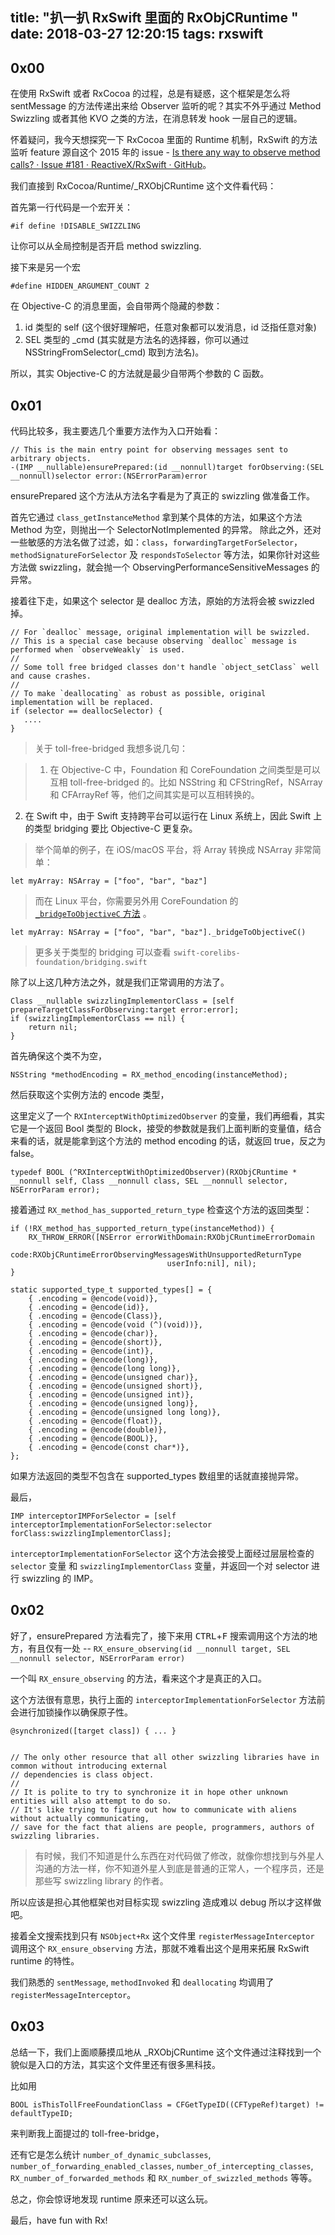 title: "扒一扒 RxSwift 里面的 RxObjCRuntime "
date: 2018-03-27 12:20:15
tags: rxswift
---

## 0x00

在使用 RxSwift 或者 RxCocoa 的过程，总是有疑惑，这个框架是怎么将 sentMessage 的方法传递出来给 Observer 监听的呢？其实不外乎通过 Method Swizzling 或者其他 KVO 之类的方法，在消息转发 hook 一层自己的逻辑。

怀着疑问，我今天想探究一下 RxCocoa 里面的 Runtime 机制，RxSwift 的方法监听 feature 源自这个 2015 年的 issue - [Is there any way to observe method calls? · Issue #181 · ReactiveX/RxSwift · GitHub](https://github.com/ReactiveX/RxSwift/issues/181)。

我们直接到 RxCocoa/Runtime/_RXObjCRuntime 这个文件看代码：

首先第一行代码是一个宏开关：

`#if define !DISABLE_SWIZZLING`

让你可以从全局控制是否开启 method swizzling.

接下来是另一个宏

`#define HIDDEN_ARGUMENT_COUNT 2` 

在 Objective-C 的消息里面，会自带两个隐藏的参数：

1. id 类型的 self (这个很好理解吧，任意对象都可以发消息，id 泛指任意对象) 
2. SEL 类型的 _cmd (其实就是方法名的选择器，你可以通过 NSStringFromSelector(_cmd) 取到方法名)。

所以，其实 Objective-C 的方法就是最少自带两个参数的 C 函数。

## 0x01

代码比较多，我主要选几个重要方法作为入口开始看：

```
// This is the main entry point for observing messages sent to arbitrary objects.
-(IMP __nullable)ensurePrepared:(id __nonnull)target forObserving:(SEL __nonnull)selector error:(NSErrorParam)error
```

ensurePrepared 这个方法从方法名字看是为了真正的 swizzling 做准备工作。

首先它通过 `class_getInstanceMethod` 拿到某个具体的方法，如果这个方法 Method 为空，则抛出一个 SelectorNotImplemented 的异常。
除此之外，还对一些敏感的方法名做了过滤，如：`class`，`forwardingTargetForSelector`，`methodSignatureForSelector` 及 `respondsToSelector` 等方法，如果你针对这些方法做 swizzling，就会抛一个 ObservingPerformanceSensitiveMessages 的异常。

接着往下走，如果这个 selector 是 dealloc 方法，原始的方法将会被 swizzled 掉。

````
// For `dealloc` message, original implementation will be swizzled.
// This is a special case because observing `dealloc` message is performed when `observeWeakly` is used.
//
// Some toll free bridged classes don't handle `object_setClass` well and cause crashes.
//
// To make `deallocating` as robust as possible, original implementation will be replaced.
if (selector == deallocSelector) { 
   ....
}
````

> 关于 toll-free-bridged 我想多说几句：

> 1. 在 Objective-C 中，Foundation 和 CoreFoundation 之间类型是可以互相 toll-free-bridged 的。比如 NSString 和 CFStringRef，NSArray 和 CFArrayRef 等，他们之间其实是可以互相转换的。
2. 在 Swift 中，由于 Swift 支持跨平台可以运行在 Linux 系统上，因此  Swift 上的类型 bridging 要比 Objective-C 更复杂。

> 举个简单的例子，在 iOS/macOS 平台，将 Array 转换成 NSArray 非常简单：
>
````
let myArray: NSArray = ["foo", "bar", "baz"]
````
> 而在 Linux 平台，你需要另外用 CoreFoundation 的 [`_bridgeToObjectiveC` 方法](https://github.com/apple/swift-corelibs-foundation/blob/master/Foundation/Array.swift#L13) 。
>
````
let myArray: NSArray = ["foo", "bar", "baz"]._bridgeToObjectiveC()
````
> 更多关于类型的 bridging 可以查看 `swift-corelibs-foundation/bridging.swift`

除了以上这几种方法之外，就是我们正常调用的方法了。

````
Class __nullable swizzlingImplementorClass = [self prepareTargetClassForObserving:target error:error];
if (swizzlingImplementorClass == nil) {
    return nil;
}
````

首先确保这个类不为空，

````
NSString *methodEncoding = RX_method_encoding(instanceMethod);
````

然后获取这个实例方法的 encode 类型，

这里定义了一个 `RXInterceptWithOptimizedObserver` 的变量，我们再细看，其实它是一个返回 Bool 类型的 Block，接受的参数就是我们上面判断的变量值，结合来看的话，就是能拿到这个方法的 method encoding 的话，就返回 true，反之为 false。

````
typedef BOOL (^RXInterceptWithOptimizedObserver)(RXObjCRuntime * __nonnull self, Class __nonnull class, SEL __nonnull selector, NSErrorParam error);
````

接着通过 `RX_method_has_supported_return_type` 检查这个方法的返回类型：

`````
if (!RX_method_has_supported_return_type(instanceMethod)) {
    RX_THROW_ERROR([NSError errorWithDomain:RXObjCRuntimeErrorDomain
                                       code:RXObjCRuntimeErrorObservingMessagesWithUnsupportedReturnType
                                   userInfo:nil], nil);
}
`````

````
static supported_type_t supported_types[] = {
    { .encoding = @encode(void)},
    { .encoding = @encode(id)},
    { .encoding = @encode(Class)},
    { .encoding = @encode(void (^)(void))},
    { .encoding = @encode(char)},
    { .encoding = @encode(short)},
    { .encoding = @encode(int)},
    { .encoding = @encode(long)},
    { .encoding = @encode(long long)},
    { .encoding = @encode(unsigned char)},
    { .encoding = @encode(unsigned short)},
    { .encoding = @encode(unsigned int)},
    { .encoding = @encode(unsigned long)},
    { .encoding = @encode(unsigned long long)},
    { .encoding = @encode(float)},
    { .encoding = @encode(double)},
    { .encoding = @encode(BOOL)},
    { .encoding = @encode(const char*)},
};
````
如果方法返回的类型不包含在 supported_types 数组里的话就直接抛异常。

最后，

````
IMP interceptorIMPForSelector = [self interceptorImplementationForSelector:selector forClass:swizzlingImplementorClass];
````

`interceptorImplementationForSelector` 这个方法会接受上面经过层层检查的 `selector` 变量 和 `swizzlingImplementorClass` 变量，并返回一个对 selector 进行 swizzling 的 IMP。

## 0x02

好了，ensurePrepared 方法看完了，接下来用 <kbd>CTRL</kbd>+<kbd>F</kbd> 搜索调用这个方法的地方，有且仅有一处 -- `RX_ensure_observing(id __nonnull target, SEL __nonnull selector, NSErrorParam error)`

一个叫 `RX_ensure_observing` 的方法，看来这个才是真正的入口。

这个方法很有意思，执行上面的 `interceptorImplementationForSelector` 方法前会进行加锁操作以确保原子性。

````
@synchronized([target class]) { ... }


// The only other resource that all other swizzling libraries have in common without introducing external
// dependencies is class object.
//
// It is polite to try to synchronize it in hope other unknown entities will also attempt to do so.
// It's like trying to figure out how to communicate with aliens without actually communicating,
// save for the fact that aliens are people, programmers, authors of swizzling libraries.
````

> 有时候，我们不知道是什么东西在对代码做了修改，就像你想找到与外星人沟通的方法一样，你不知道外星人到底是普通的正常人，一个程序员，还是那些写 swizzling library 的作者。

所以应该是担心其他框架也对目标实现 swizzling 造成难以 debug 所以才这样做吧。

接着全文搜索找到只有 `NSObject+Rx` 这个文件里 `registerMessageInterceptor` 调用这个 `RX_ensure_observing` 方法，那就不难看出这个是用来拓展 RxSwift runtime 的特性。

我们熟悉的 `sentMessage`, `methodInvoked` 和 `deallocating` 均调用了 `registerMessageInterceptor`。

## 0x03

总结一下，我们上面顺藤摸瓜地从 _RXObjCRuntime 这个文件通过注释找到一个貌似是入口的方法，其实这个文件里还有很多黑科技。

比如用 

````
BOOL isThisTollFreeFoundationClass = CFGetTypeID((CFTypeRef)target) != defaultTypeID;
````

来判断我上面提过的 toll-free-bridge，

还有它是怎么统计 `number_of_dynamic_subclasses`, `number_of_forwarding_enabled_classes`, `number_of_intercepting_classes`, `RX_number_of_forwarded_methods` 和 `RX_number_of_swizzled_methods` 等等。

总之，你会惊讶地发现 runtime 原来还可以这么玩。

最后，have fun with Rx!